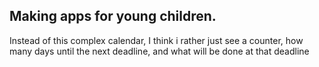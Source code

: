 ## Making apps for young children.

Instead of this complex calendar, I think i rather just see a counter, how many days until the next deadline, and what will be done at that deadline

